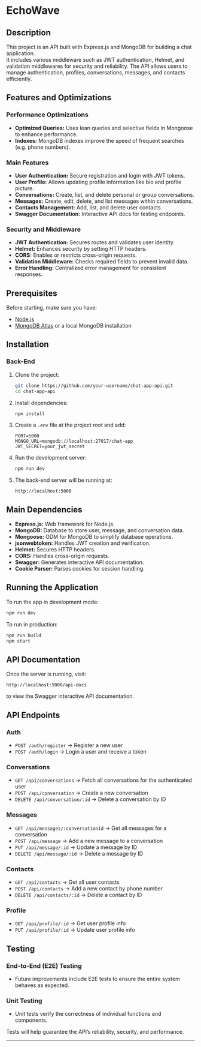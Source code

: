 # EchoWave

## Description
This project is an API built with Express.js and MongoDB for building a chat application.  
It includes various middleware such as JWT authentication, Helmet, and validation middlewares for security and reliability. The API allows users to manage authentication, profiles, conversations, messages, and contacts efficiently.

## Features and Optimizations

### Performance Optimizations
- **Optimized Queries:** Uses lean queries and selective fields in Mongoose to enhance performance.
- **Indexes:** MongoDB indexes improve the speed of frequent searches (e.g. phone numbers).

### Main Features
- **User Authentication:** Secure registration and login with JWT tokens.
- **User Profile:** Allows updating profile information like bio and profile picture.
- **Conversations:** Create, list, and delete personal or group conversations.
- **Messages:** Create, edit, delete, and list messages within conversations.
- **Contacts Management:** Add, list, and delete user contacts.
- **Swagger Documentation:** Interactive API docs for testing endpoints.

### Security and Middleware
- **JWT Authentication:** Secures routes and validates user identity.
- **Helmet:** Enhances security by setting HTTP headers.
- **CORS:** Enables or restricts cross-origin requests.
- **Validation Middleware:** Checks required fields to prevent invalid data.
- **Error Handling:** Centralized error management for consistent responses.

## Prerequisites
Before starting, make sure you have:
- [Node.js](https://nodejs.org/)
- [MongoDB Atlas](https://www.mongodb.com/cloud/atlas) or a local MongoDB installation

## Installation

### Back-End

1. Clone the project:
   ```bash
   git clone https://github.com/your-username/chat-app-api.git
   cd chat-app-api
   ```

2. Install dependencies:
   ```bash
   npm install
   ```

3. Create a `.env` file at the project root and add:
   ```
   PORT=5000
   MONGO_URL=mongodb://localhost:27017/chat-app
   JWT_SECRET=your_jwt_secret
   ```

4. Run the development server:
   ```bash
   npm run dev
   ```

5. The back-end server will be running at:
   ```
   http://localhost:5000
   ```

## Main Dependencies

- **Express.js:** Web framework for Node.js.
- **MongoDB:** Database to store user, message, and conversation data.
- **Mongoose:** ODM for MongoDB to simplify database operations.
- **jsonwebtoken:** Handles JWT creation and verification.
- **Helmet:** Secures HTTP headers.
- **CORS:** Handles cross-origin requests.
- **Swagger:** Generates interactive API documentation.
- **Cookie Parser:** Parses cookies for session handling.

## Running the Application

To run the app in development mode:
```bash
npm run dev
```

To run in production:
```bash
npm run build
npm start
```

## API Documentation

Once the server is running, visit:
```
http://localhost:5000/api-docs
```
to view the Swagger interactive API documentation.

## API Endpoints

### Auth

- `POST /auth/register` → Register a new user
- `POST /auth/login` → Login a user and receive a token

### Conversations

- `GET /api/conversations` → Fetch all conversations for the authenticated user
- `POST /api/conversation` → Create a new conversation
- `DELETE /api/conversation/:id` → Delete a conversation by ID

### Messages

- `GET /api/messages/:conversationId` → Get all messages for a conversation
- `POST /api/message` → Add a new message to a conversation
- `PUT /api/message/:id` → Update a message by ID
- `DELETE /api/message/:id` → Delete a message by ID

### Contacts

- `GET /api/contacts` → Get all user contacts
- `POST /api/contacts` → Add a new contact by phone number
- `DELETE /api/contacts/:id` → Delete a contact by ID

### Profile

- `GET /api/profile/:id` → Get user profile info
- `PUT /api/profile/:id` → Update user profile info

## Testing

### End-to-End (E2E) Testing
- Future improvements include E2E tests to ensure the entire system behaves as expected.

### Unit Testing
- Unit tests verify the correctness of individual functions and components.

Tests will help guarantee the API’s reliability, security, and performance.

---
